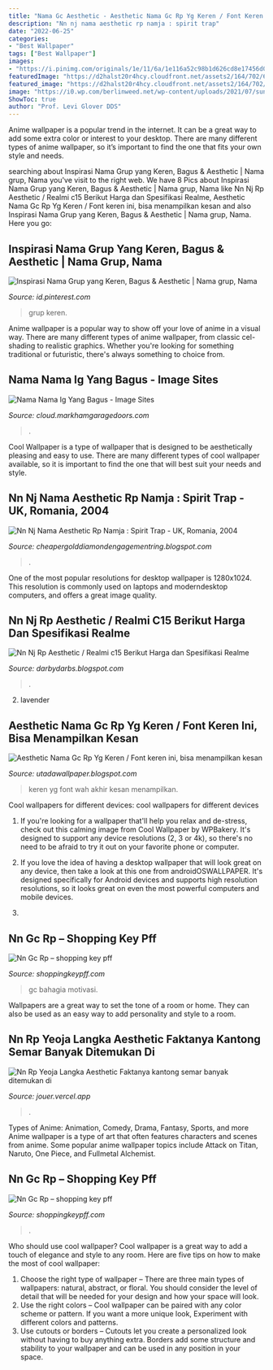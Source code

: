 ```yaml
---
title: "Nama Gc Aesthetic - Aesthetic Nama Gc Rp Yg Keren / Font Keren Ini, Bisa Menampilkan Kesan"
description: "Nn nj nama aesthetic rp namja : spirit trap"
date: "2022-06-25"
categories:
- "Best Wallpaper"
tags: ["Best Wallpaper"]
images:
- "https://i.pinimg.com/originals/1e/11/6a/1e116a52c98b1d626cd8e17456d0b4cd.jpg"
featuredImage: "https://d2halst20r4hcy.cloudfront.net/assets2/164/702/606/848/normal/file.jpg"
featured_image: "https://d2halst20r4hcy.cloudfront.net/assets2/164/702/606/848/normal/file.jpg"
image: "https://i0.wp.com/berlinweed.net/wp-content/uploads/2021/07/sunrocks.jpg"
ShowToc: true
author: "Prof. Levi Glover DDS"
---
```



Anime wallpaper is a popular trend in the internet. It can be a great way to add some extra color or interest to your desktop. There are many different types of anime wallpaper, so it’s important to find the one that fits your own style and needs.

	

		
searching about Inspirasi Nama Grup yang Keren, Bagus &amp; Aesthetic | Nama grup, Nama you've visit to the right web. We have 8 Pics about Inspirasi Nama Grup yang Keren, Bagus &amp; Aesthetic | Nama grup, Nama like Nn Nj Rp Aesthetic / Realmi c15 Berikut Harga dan Spesifikasi Realme, Aesthetic Nama Gc Rp Yg Keren / Font keren ini, bisa menampilkan kesan and also Inspirasi Nama Grup yang Keren, Bagus &amp; Aesthetic | Nama grup, Nama. Here you go:
		
    
## Inspirasi Nama Grup Yang Keren, Bagus &amp; Aesthetic | Nama Grup, Nama

<img loading=lazy src="https://i.pinimg.com/originals/1e/11/6a/1e116a52c98b1d626cd8e17456d0b4cd.jpg" onerror="this.onerror=null;this.src='https://tse4.mm.bing.net/th?id=OIP.i1oACwPlZqPyiNaP2M2QcwHaEI&amp;pid=15.1';" alt="Inspirasi Nama Grup yang Keren, Bagus &amp; Aesthetic | Nama grup, Nama">

_Source: id.pinterest.com_

>grup keren. 

	

Anime wallpaper is a popular way to show off your love of anime in a visual way. There are many different types of anime wallpaper, from classic cel-shading to realistic graphics. Whether you're looking for something traditional or futuristic, there's always something to choice from.

    
## Nama Nama Ig Yang Bagus - Image Sites

<img loading=lazy src="https://1.bp.blogspot.com/--gJP8fbtKz4/XyjHjvuSiEI/AAAAAAAAImo/_0DH4BQPSTsec9wVaQiQsJEHRaRpbo0-wCLcBGAsYHQ/w504-h640/Logo%2BTim%2BPUBG%2BKeren%2B2.jpg" onerror="this.onerror=null;this.src='https://tse2.mm.bing.net/th?id=OIP.qPRBIQ9rZLcf44KBnEM8JgHaJZ&amp;pid=15.1';" alt="Nama Nama Ig Yang Bagus - Image Sites">

_Source: cloud.markhamgaragedoors.com_

>. 

	

Cool Wallpaper is a type of wallpaper that is designed to be aesthetically pleasing and easy to use. There are many different types of cool wallpaper available, so it is important to find the one that will best suit your needs and style.

    
## Nn Nj Nama Aesthetic Rp Namja : Spirit Trap - UK, Romania, 2004

<img loading=lazy src="https://loopnewslive.blob.core.windows.net/liveimage/sites/default/files/2021-02/nNnJz5SKXo.jpg" onerror="this.onerror=null;this.src='https://tse1.mm.bing.net/th?id=OIP.pJxbSwfSuxyDIEVsQlrK3gHaEK&amp;pid=15.1';" alt="Nn Nj Nama Aesthetic Rp Namja : Spirit Trap - UK, Romania, 2004">

_Source: cheapergolddiamondengagementring.blogspot.com_

>. 

	

One of the most popular resolutions for desktop wallpaper is 1280x1024. This resolution is commonly used on laptops and moderndesktop computers, and offers a great image quality.

    
## Nn Nj Rp Aesthetic / Realmi C15 Berikut Harga Dan Spesifikasi Realme

<img loading=lazy src="https://i0.wp.com/berlinweed.net/wp-content/uploads/2021/07/sunrocks.jpg" onerror="this.onerror=null;this.src='https://tse4.mm.bing.net/th?id=OIP.89Itd0AEQHhEPaMwY287zwHaEN&amp;pid=15.1';" alt="Nn Nj Rp Aesthetic / Realmi c15 Berikut Harga dan Spesifikasi Realme">

_Source: darbydarbs.blogspot.com_

>. 

	

2. lavender 

    
## Aesthetic Nama Gc Rp Yg Keren / Font Keren Ini, Bisa Menampilkan Kesan

<img loading=lazy src="https://cara.gratis/wp-content/uploads/2017/12/Contoh-Nama-Grup-Keren-7246732-1200x738.jpg" onerror="this.onerror=null;this.src='https://tse1.mm.bing.net/th?id=OIP.xgFye6_PeOI37iNP-cTY4gHaEj&amp;pid=15.1';" alt="Aesthetic Nama Gc Rp Yg Keren / Font keren ini, bisa menampilkan kesan">

_Source: utadawallpaper.blogspot.com_

>keren yg font wah akhir kesan menampilkan. 

	

Cool wallpapers for different devices:
cool wallpapers for different devices 

1. If you're looking for a wallpaper that'll help you relax and de-stress, check out this calming image from Cool Wallpaper by WPBakery. It's designed to support any device resolutions (2, 3 or 4k), so there's no need to be afraid to try it out on your favorite phone or computer.

2. If you love the idea of having a desktop wallpaper that will look great on any device, then take a look at this one from androidOSWALLPAPER. It's designed specifically for Android devices and supports high resolution resolutions, so it looks great on even the most powerful computers and mobile devices.

3.

    
## Nn Gc Rp – Shopping Key Pff

<img loading=lazy src="https://i.pinimg.com/736x/ee/03/c4/ee03c44d5ce683c1cdd77251e4d597c0.jpg" onerror="this.onerror=null;this.src='https://tse3.mm.bing.net/th?id=OIP.wDaPr07BFNv2NjaRA2JDIwHaHa&amp;pid=15.1';" alt="Nn Gc Rp – shopping key pff">

_Source: shoppingkeypff.com_

>gc bahagia motivasi. 

	

Wallpapers are a great way to set the tone of a room or home. They can also be used as an easy way to add personality and style to a room.

    
## Nn Rp Yeoja Langka Aesthetic Faktanya Kantong Semar Banyak Ditemukan Di

<img loading=lazy src="https://d2halst20r4hcy.cloudfront.net/assets2/164/702/606/848/normal/file.jpg" onerror="this.onerror=null;this.src='https://tse4.mm.bing.net/th?id=OIP.vNNjwiBOXDeRxLcvaVha_wHaHa&amp;pid=15.1';" alt="Nn Rp Yeoja Langka Aesthetic Faktanya kantong semar banyak ditemukan di">

_Source: jouer.vercel.app_

>. 

	

Types of Anime: Animation, Comedy, Drama, Fantasy, Sports, and more
Anime wallpaper is a type of art that often features characters and scenes from anime. Some popular anime wallpaper topics include Attack on Titan, Naruto, One Piece, and Fullmetal Alchemist.

    
## Nn Gc Rp – Shopping Key Pff

<img loading=lazy src="https://i.pinimg.com/originals/26/87/3a/26873a64f9ef360c41ddf5cfbdb7dcd0.gif" onerror="this.onerror=null;this.src='https://tse3.mm.bing.net/th?id=OIP.fpfLiWD0tPhIu0VXuGMtHwHaHa&amp;pid=15.1';" alt="Nn Gc Rp – shopping key pff">

_Source: shoppingkeypff.com_

>. 

	

Who should use cool wallpaper?
Cool wallpaper is a great way to add a touch of elegance and style to any room. Here are five tips on how to make the most of cool wallpaper: 
1) Choose the right type of wallpaper – There are three main types of wallpapers: natural, abstract, or floral. You should consider the level of detail that will be needed for your design and how your space will look. 
2) Use the right colors – Cool wallpaper can be paired with any color scheme or pattern. If you want a more unique look, Experiment with different colors and patterns. 
3) Use cutouts or borders – Cutouts let you create a personalized look without having to buy anything extra. Borders add some structure and stability to your wallpaper and can be used in any position in your space.

